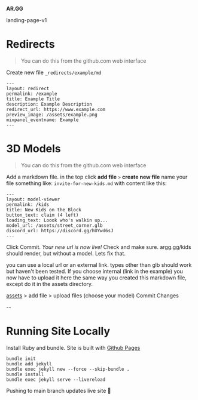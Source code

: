 
**AR.GG** 


landing-page-v1



# Redirects

> You can do this from the github.com web interface


Create new file `_redirects/example/md`

```
---
layout: redirect
permalink: /example
title: Example Title
description: Example Description
redirect_url: https://www.example.com
preview_image: /assets/example.png
mixpanel_eventname: Example
---
```

# 3D Models

> You can do this from the github.com web interface


Add a markdown file. in the top click **add file**  `>` **create new file** name your file something like: `invite-for-new-kids.md` with content like this:


```
---
layout: model-viewer
permalink: /kids
title: New Kids on the Block
button_text: claim (4 left)
loading_text: Loook who's walkin up...
model_url: /assets/street_corner.glb
discord_url: https://discord.gg/hUYwd6sJ
---
```

Click Commit. *Your new url is now live!* Check and make sure. argg.gg/kids should render, but without a model. Lets fix that.

you can use a local url or an external link. types other than glb should work but haven't been tested. If you choose internal (link in the example) you now have to upload it here the same way you created this markdown file, except do it in the assets directory.

[assets](https://github.com/kevando/ar-gg-landing-page/tree/main/assets) > add file > upload files (choose your model) Commit Changes

--


# Running Site Locally

Install Ruby and bundle. Site is built with [Github Pages](https://docs.github.com/en/pages/setting-up-a-github-pages-site-with-jekyll)

```
bundle init
bundle add jekyll
bundle exec jekyll new --force --skip-bundle .
bundle install
bundle exec jekyll serve --livereload
```

Pushing to main branch updates live site 🙂


